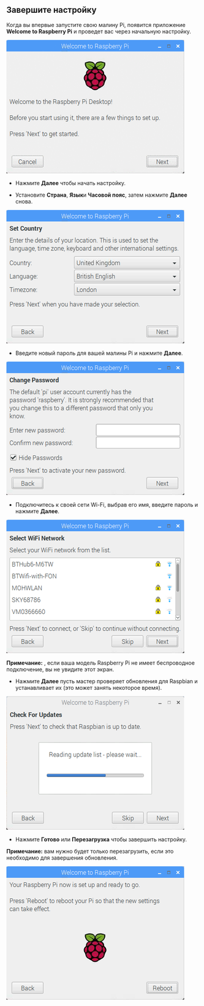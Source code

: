 ## Завершите настройку

Когда вы впервые запустите свою малину Pi, появится приложение **Welcome to Raspberry Pi** и проведет вас через начальную настройку.

![pi wizard](images/piwiz.gif)

+ Нажмите **Далее** чтобы начать настройку.

+ Установите **Страна**, **Язык**и **Часовой пояс**, затем нажмите **Далее** снова.

![страна мастера pi](images/piwiz2.PNG)

+ Введите новый пароль для вашей малины Pi и нажмите **Далее**.

![пароль мастера pi](images/piwiz3.PNG)

+ Подключитесь к своей сети Wi-Fi, выбрав его имя, введите пароль и нажмите **Далее**.

![pi wizard](images/piwiz4.PNG)

**Примечание:** , если ваша модель Raspberry Pi не имеет беспроводное подключение, вы не увидите этот экран.

+ Нажмите **Далее** пусть мастер проверяет обновления для Raspbian и устанавливает их (это может занять некоторое время).

![Обновление pi-мастера](images/piwiz6.PNG)

+ Нажмите **Готово** или **Перезагрузка** чтобы завершить настройку.

**Примечание:** вам нужно будет только перезагрузить, если это необходимо для завершения обновления.

![Мастер pi завершен](images/piwiz7.PNG)